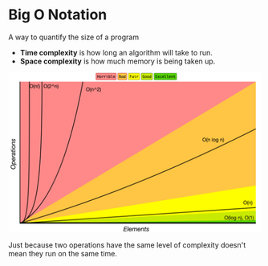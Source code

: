 # Big O Notation

A way to quantify the size of a program
- __Time complexity__ is how long an algorithm will take to run.
- __Space complexity__ is how much memory is being taken up.

![](../Pictures/big_o.png)

Just because two operations have the same level of complexity doesn't mean they run on the same time.